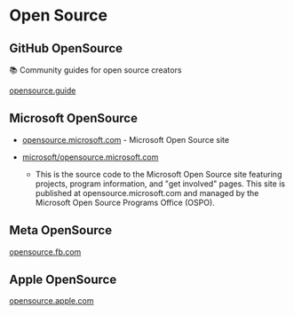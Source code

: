 # Open Source

## GitHub OpenSource

📚 Community guides for open source creators

[opensource.guide](https://github.com/github/opensource.guide)

## Microsoft OpenSource

- [opensource.microsoft.com](https://opensource.microsoft.com/) - Microsoft Open Source site

- [microsoft/opensource.microsoft.com](https://github.com/microsoft/opensource.microsoft.com)
    - This is the source code to the Microsoft Open Source site featuring projects, program information, and "get involved" pages. This site is published at opensource.microsoft.com and managed by the Microsoft Open Source Programs Office (OSPO).

## Meta OpenSource

[opensource.fb.com](https://opensource.fb.com/)

## Apple OpenSource

[opensource.apple.com](https://opensource.apple.com/)